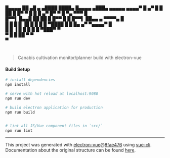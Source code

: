 
█▄▄▄▄ ██   ▄█    ▄   ▄████  ████▄ █▄▄▄▄ ▄███▄     ▄▄▄▄▄      ▄▄▄▄▀ 
█  ▄▀ █ █  ██     █  █▀   ▀ █   █ █  ▄▀ █▀   ▀   █     ▀▄ ▀▀▀ █    
█▀▀▌  █▄▄█ ██ ██   █ █▀▀    █   █ █▀▀▌  ██▄▄   ▄  ▀▀▀▀▄       █    
█  █  █  █ ▐█ █ █  █ █      ▀████ █  █  █▄   ▄▀ ▀▄▄▄▄▀       █     
  █      █  ▐ █  █ █  █             █   ▀███▀               ▀      
 ▀      █     █   ██   ▀           ▀                               
       ▀                                                           
#
> Canabis cultivation monitor/planner build with electron-vue

#### Build Setup

``` bash
# install dependencies
npm install

# serve with hot reload at localhost:9080
npm run dev

# build electron application for production
npm run build


# lint all JS/Vue component files in `src/`
npm run lint

```

---

This project was generated with [electron-vue](https://github.com/SimulatedGREG/electron-vue)@[8fae476](https://github.com/SimulatedGREG/electron-vue/tree/8fae4763e9d225d3691b627e83b9e09b56f6c935) using [vue-cli](https://github.com/vuejs/vue-cli). Documentation about the original structure can be found [here](https://simulatedgreg.gitbooks.io/electron-vue/content/index.html).
